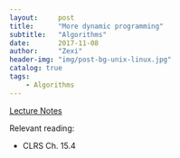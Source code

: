 ```yaml
---
layout:     post
title:      "More dynamic programming"
subtitle:   "Algorithms"
date:       2017-11-08
author:     "Zexi"
header-img: "img/post-bg-unix-linux.jpg"
catalog: true
tags:
    - Algorithms
---
```


[Lecture Notes](/blog/docs/algorithms/CS161Lecture12.pdf)

Relevant reading:

* CLRS Ch. 15.4